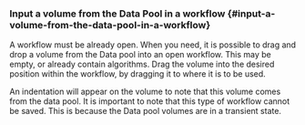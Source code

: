 ### Input a volume from the Data Pool in a workflow {#input-a-volume-from-the-data-pool-in-a-workflow}

A workflow must be already open. When you need, it is possible to drag and drop a volume from the Data pool into an open workflow. This may be empty, or already contain algorithms. Drag the volume into the desired position within the workflow, by dragging it to where it is to be used. 

An indentation will appear on the volume to note that this volume comes from the data pool. It is important to note that this type of workflow cannot be saved. This is because the Data pool volumes are in a transient state.
